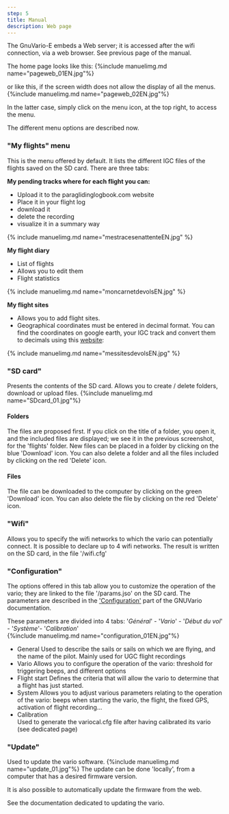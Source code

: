 ```yaml
---
step: 5
title: Manual
description: Web page
---
```


The GnuVario-E embeds a Web server; it is accessed after the wifi connection, via a web browser. See previous page of the manual.

The home page looks like this:
{%include manuelimg.md name="pageweb_01EN.jpg"%}

or like this, if the screen width does not allow the display of all the menus.
{%include manuelimg.md name="pageweb_02EN.jpg"%}

In the latter case, simply click on the menu icon, at the top right, to access the menu.

The different menu options are described now.

### "My flights" menu

This is the menu offered by default. It lists the different IGC files of the flights saved on the SD card.
There are three tabs:

**My pending tracks where for each flight you can:**
- Upload it to the paraglidinglogbook.com website
- Place it in your flight log
- download it
- delete the recording
- visualize it in a summary way

{% include manuelimg.md name="mestracesenattenteEN.jpg" %}

**My flight diary**
- List of flights
- Allows you to edit them
- Flight statistics

{% include manuelimg.md name="moncarnetdevolsEN.jpg" %}

**My flight sites**
- Allows you to add flight sites.
- Geographical coordinates must be entered in decimal format. You can find the coordinates on google earth, your IGC track and convert them to decimals using this [website](https://fr.planetcalc.com/1129/):

{% include manuelimg.md name="messitesdevolsEN.jpg" %}



### "SD card" 

Presents the contents of the SD card. Allows you to create / delete folders, download or upload files.
{%include manuelimg.md name="SDcard_01.jpg"%}
#### Folders
The files are proposed first. If you click on the title of a folder, you open it, and the included files are displayed; we see it in the previous screenshot, for the 'flights' folder.
New files can be placed in a folder by clicking on the blue 'Download' icon. You can also delete a folder and all the files included by clicking on the red 'Delete' icon.
#### Files
The file can be downloaded to the computer by clicking on the green 'Download' icon. You can also delete the file by clicking on the red 'Delete' icon.

### "Wifi" 

Allows you to specify the wifi networks to which the vario can potentially connect.
It is possible to declare up to 4 wifi networks.
The result is written on the SD card, in the file '/wifi.cfg'

### "Configuration" 

The options offered in this tab allow you to customize the operation of the vario; they are linked to the file '/params.jso' on the SD card.
The parameters are described in the ['Configuration']({{site.baseurl}}/6-configuration.html) part of the GNUVario documentation.

These parameters are divided into 4 tabs:
'_Général_' - '_Vario_' - '_Début du vol_' - '_Système_'- '_Calibration_'   
{%include manuelimg.md name="configuration_01EN.jpg"%}
- General
Used to describe the sails or sails on which we are flying, and the name of the pilot.
Mainly used for UGC flight recordings
- Vario
Allows you to configure the operation of the vario: threshold for triggering beeps, and different options
- Flight start
Defines the criteria that will allow the vario to determine that a flight has just started.
- System
Allows you to adjust various parameters relating to the operation of the vario: beeps when starting the vario, the flight, the fixed GPS, activation of flight recording...
- Calibration     
Used to generate the variocal.cfg file after having calibrated its vario (see dedicated page)

### "Update" 
Used to update the vario software.
{%include manuelimg.md name="update_01.jpg"%}
The update can be done 'locally', from a computer that has a desired firmware version.

It is also possible to automatically update the firmware from the web.

See the documentation dedicated to updating the vario.